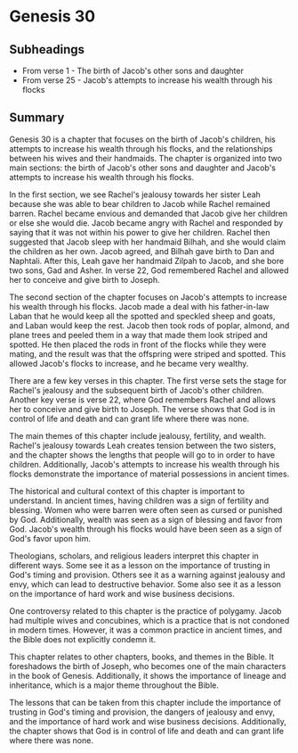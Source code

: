 # Genesis 30

## Subheadings

* From verse 1 - The birth of Jacob's other sons and daughter
* From verse 25 - Jacob's attempts to increase his wealth through his flocks

## Summary

Genesis 30 is a chapter that focuses on the birth of Jacob's children, his attempts to increase his wealth through his flocks, and the relationships between his wives and their handmaids. The chapter is organized into two main sections: the birth of Jacob's other sons and daughter and Jacob's attempts to increase his wealth through his flocks.

In the first section, we see Rachel's jealousy towards her sister Leah because she was able to bear children to Jacob while Rachel remained barren. Rachel became envious and demanded that Jacob give her children or else she would die. Jacob became angry with Rachel and responded by saying that it was not within his power to give her children. Rachel then suggested that Jacob sleep with her handmaid Bilhah, and she would claim the children as her own. Jacob agreed, and Bilhah gave birth to Dan and Naphtali. After this, Leah gave her handmaid Zilpah to Jacob, and she bore two sons, Gad and Asher. In verse 22, God remembered Rachel and allowed her to conceive and give birth to Joseph.

The second section of the chapter focuses on Jacob's attempts to increase his wealth through his flocks. Jacob made a deal with his father-in-law Laban that he would keep all the spotted and speckled sheep and goats, and Laban would keep the rest. Jacob then took rods of poplar, almond, and plane trees and peeled them in a way that made them look striped and spotted. He then placed the rods in front of the flocks while they were mating, and the result was that the offspring were striped and spotted. This allowed Jacob's flocks to increase, and he became very wealthy.

There are a few key verses in this chapter. The first verse sets the stage for Rachel's jealousy and the subsequent birth of Jacob's other children. Another key verse is verse 22, where God remembers Rachel and allows her to conceive and give birth to Joseph. The verse shows that God is in control of life and death and can grant life where there was none.

The main themes of this chapter include jealousy, fertility, and wealth. Rachel's jealousy towards Leah creates tension between the two sisters, and the chapter shows the lengths that people will go to in order to have children. Additionally, Jacob's attempts to increase his wealth through his flocks demonstrate the importance of material possessions in ancient times.

The historical and cultural context of this chapter is important to understand. In ancient times, having children was a sign of fertility and blessing. Women who were barren were often seen as cursed or punished by God. Additionally, wealth was seen as a sign of blessing and favor from God. Jacob's wealth through his flocks would have been seen as a sign of God's favor upon him.

Theologians, scholars, and religious leaders interpret this chapter in different ways. Some see it as a lesson on the importance of trusting in God's timing and provision. Others see it as a warning against jealousy and envy, which can lead to destructive behavior. Some also see it as a lesson on the importance of hard work and wise business decisions.

One controversy related to this chapter is the practice of polygamy. Jacob had multiple wives and concubines, which is a practice that is not condoned in modern times. However, it was a common practice in ancient times, and the Bible does not explicitly condemn it.

This chapter relates to other chapters, books, and themes in the Bible. It foreshadows the birth of Joseph, who becomes one of the main characters in the book of Genesis. Additionally, it shows the importance of lineage and inheritance, which is a major theme throughout the Bible.

The lessons that can be taken from this chapter include the importance of trusting in God's timing and provision, the dangers of jealousy and envy, and the importance of hard work and wise business decisions. Additionally, the chapter shows that God is in control of life and death and can grant life where there was none.